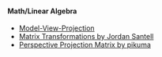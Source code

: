 #### Math/Linear Algebra
- [Model-View-Projection](https://jsantell.com/model-view-projection/)
- [Matrix Transformations by Jordan
  Santell](https://jsantell.com/matrix-transformations/)
- [Perspective Projection Matrix by
  pikuma](https://youtu.be/EqNcqBdrNyI?feature=shared) 
